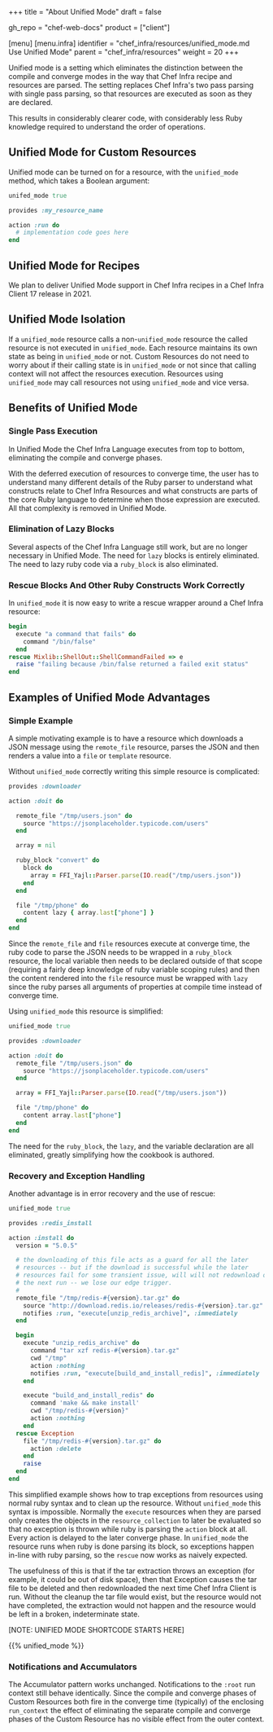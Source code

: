 +++
title = "About Unified Mode"
draft = false

gh_repo = "chef-web-docs"
product = ["client"]

[menu]
  [menu.infra]
    identifier = "chef_infra/resources/unified_mode.md Use Unified Mode"
    parent = "chef_infra/resources"
    weight = 20
+++


Unified mode is a setting which eliminates the distinction between the compile and converge modes in the way that Chef Infra recipe and resources are parsed. The setting replaces Chef Infra's two pass parsing with single pass parsing, so that resources are executed as soon as they are declared.

This results in considerably clearer code, with considerably less Ruby knowledge required to understand the order of operations.

## Unified Mode for Custom Resources

Unified mode can be turned on for a resource, with the `unified_mode` method, which takes a Boolean argument:

```ruby
unifed_mode true

provides :my_resource_name

action :run do
  # implementation code goes here
end
```

## Unified Mode for Recipes

We plan to deliver Unified Mode support in Chef Infra recipes in a Chef Infra Client 17 release in 2021.

## Unified Mode Isolation

If a `unified_mode` resource calls a non-`unified_mode` resource the called resource is not executed in `unified_mode`. Each resource maintains its own state as being in `unified_mode` or not. Custom Resources do not need to worry about if their calling state is in `unified_mode` or not since that calling context will not affect the resources execution. Resources using `unified_mode` may call resources not using `unified_mode` and vice versa.

## Benefits of Unified Mode

### Single Pass Execution

In Unified Mode the Chef Infra Language executes from top to bottom, eliminating the compile and converge phases.

With the deferred execution of resources to converge time, the user has to understand many different details of the Ruby parser to understand what constructs relate to Chef Infra Resources and what constructs are parts of the core Ruby language to determine when those expression are executed. All that complexity is removed
in Unified Mode.

### Elimination of Lazy Blocks

Several aspects of the Chef Infra Language still work, but are no longer necessary in Unified Mode. The need for `lazy` blocks is entirely eliminated. The need to lazy ruby code via a `ruby_block` is also eliminated.

### Rescue Blocks And Other Ruby Constructs Work Correctly

In `unified_mode` it is now easy to write a rescue wrapper around a Chef Infra resource:

```ruby
begin
  execute "a command that fails" do
    command "/bin/false"
  end
rescue Mixlib::ShellOut::ShellCommandFailed => e
  raise "failing because /bin/false returned a failed exit status"
end
```

## Examples of Unified Mode Advantages

### Simple Example

A simple motivating example is to have a resource which downloads a JSON message using the `remote_file` resource, parses the JSON and then renders a value into a `file` or `template` resource.

Without `unified_mode` correctly writing this simple resource is complicated:

```ruby
provides :downloader

action :doit do

  remote_file "/tmp/users.json" do
    source "https://jsonplaceholder.typicode.com/users"
  end

  array = nil

  ruby_block "convert" do
    block do
      array = FFI_Yajl::Parser.parse(IO.read("/tmp/users.json"))
    end
  end

  file "/tmp/phone" do
    content lazy { array.last["phone"] }
  end
end
```

Since the `remote_file` and `file` resources execute at converge time, the ruby code to parse the JSON needs to be wrapped in a `ruby_block` resource, the local variable then needs to be declared outside of that scope (requiring a fairly deep knowledge of ruby variable scoping rules) and then the content rendered into the `file` resource must be wrapped with `lazy` since the ruby parses all arguments of properties at compile time instead of converge time.

Using `unified_mode` this resource is simplified:

```ruby
unified_mode true

provides :downloader

action :doit do
  remote_file "/tmp/users.json" do
    source "https://jsonplaceholder.typicode.com/users"
  end

  array = FFI_Yajl::Parser.parse(IO.read("/tmp/users.json"))

  file "/tmp/phone" do
    content array.last["phone"]
  end
end
```

The need for the `ruby_block`, the `lazy`, and the variable declaration are all eliminated, greatly simplifying how the cookbook is authored.

### Recovery and Exception Handling

Another advantage is in error recovery and the use of rescue:

```ruby
unified_mode true

provides :redis_install

action :install do
  version = "5.0.5"

  # the downloading of this file acts as a guard for all the later
  # resources -- but if the download is successful while the later
  # resources fail for some transient issue, will will not redownload on
  # the next run -- we lose our edge trigger.
  #
  remote_file "/tmp/redis-#{version}.tar.gz" do
    source "http://download.redis.io/releases/redis-#{version}.tar.gz"
    notifies :run, "execute[unzip_redis_archive]", :immediately
  end

  begin
    execute "unzip_redis_archive" do
      command "tar xzf redis-#{version}.tar.gz"
      cwd "/tmp"
      action :nothing
      notifies :run, "execute[build_and_install_redis]", :immediately
    end

    execute "build_and_install_redis" do
      command 'make && make install'
      cwd "/tmp/redis-#{version}"
      action :nothing
    end
  rescue Exception
    file "/tmp/redis-#{version}.tar.gz" do
      action :delete
    end
    raise
  end
end
```

This simplified example shows how to trap exceptions from resources using normal ruby syntax and to clean up the resource. Without `unified_mode` this syntax is impossible. Normally the `execute` resources when they are parsed only creates the objects in the `resource_collection` to later be evaluated so that no exception is thrown while ruby is parsing the `action` block at all. Every action is delayed to the later converge phase. In `unified_mode` the resource runs when ruby is done parsing its block, so exceptions happen in-line with ruby parsing, so the `rescue` now works as naively expected.

The usefulness of this is that if the tar extraction throws an exception (for example, it could be out of disk space), then that Exception causes the tar file to be deleted and then redownloaded the next time Chef Infra Client is run. Without the cleanup the tar file would exist, but the resource would not have completed, the extraction would not happen and the resource would be left in a broken, indeterminate state.

[NOTE: UNIFIED MODE SHORTCODE STARTS HERE]

{{% unified_mode %}}

### Notifications and Accumulators

The Accumulator pattern works unchanged. Notifications to the `:root` run context still behave identically. Since the compile and converge phases of Custom Resources both fire in the converge time (typically) of the enclosing `run_context` the effect of eliminating the separate compile and converge phases of the Custom Resource has no visible effect from the outer context.

